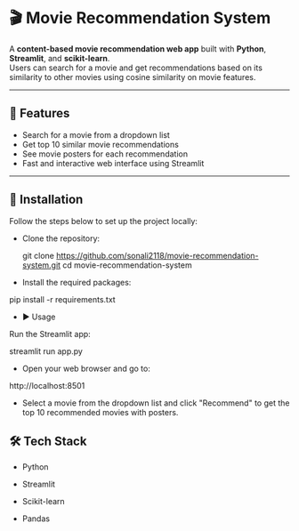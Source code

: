 # 🎬 Movie Recommendation System

A **content-based movie recommendation web app** built with **Python**, **Streamlit**, and **scikit-learn**.  
Users can search for a movie and get recommendations based on its similarity to other movies using cosine similarity on movie features.

---

## 🚀 Features

- Search for a movie from a dropdown list
- Get top 10 similar movie recommendations
- See movie posters for each recommendation
- Fast and interactive web interface using Streamlit

---

## 🔧 Installation

Follow the steps below to set up the project locally:

- Clone the repository:
  
  git clone https://github.com/sonali2118/movie-recommendation-system.git
  cd movie-recommendation-system
- Install the required packages:

pip install -r requirements.txt

- ▶️ Usage

Run the Streamlit app:

streamlit run app.py

- Open your web browser and go to:


http://localhost:8501

- Select a movie from the dropdown list and click "Recommend" to get the top 10 recommended movies with posters.


## 🛠️ Tech Stack

- Python

- Streamlit

- Scikit-learn

- Pandas


